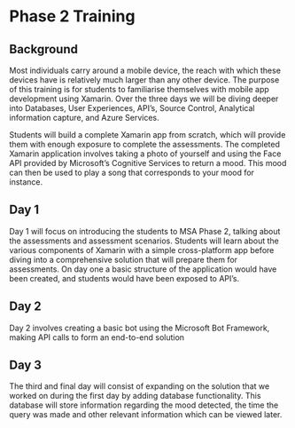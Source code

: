 # Phase 2 Training

## Background

Most individuals carry around a mobile device, the reach with which these devices have is relatively much larger than any other device. The purpose of this training is for students to familiarise themselves with mobile app development using Xamarin. Over the three days we will be diving deeper into Databases, User Experiences, API’s, Source Control, Analytical information capture, and Azure Services.

Students will build a complete Xamarin app from scratch, which will provide them with enough exposure to complete the assessments. The completed Xamarin application involves taking a photo of yourself and using the Face API provided by Microsoft’s Cognitive Services to return a mood. This mood can then be used to play a song that corresponds to your mood for instance.

## Day 1

Day 1 will focus on introducing the students to MSA Phase 2, talking about the assessments and assessment scenarios. Students will learn about the various components of Xamarin with a simple cross-platform app before diving into a comprehensive solution that will prepare them for assessments. On day one a basic structure of the application would have been created, and students would have been exposed to API’s.

## Day 2

Day 2 involves creating a basic bot using the Microsoft Bot Framework, making API calls to form an end-to-end solution

## Day 3

The third and final day will consist of expanding on the solution that we worked on during the first day by adding database functionality. This database will store information regarding the mood detected, the time the query was made and other relevant information which can be viewed later. 
